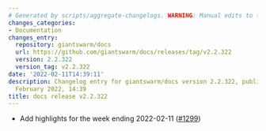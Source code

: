 ```yaml
---
# Generated by scripts/aggregate-changelogs. WARNING: Manual edits to this files will be overwritten.
changes_categories:
- Documentation
changes_entry:
  repository: giantswarm/docs
  url: https://github.com/giantswarm/docs/releases/tag/v2.2.322
  version: 2.2.322
  version_tag: v2.2.322
date: '2022-02-11T14:39:11'
description: Changelog entry for giantswarm/docs version 2.2.322, published on 11
  February 2022, 14:39
title: docs release v2.2.322
---
```


- Add highlights for the week ending 2022-02-11 ([#1299](https://github.com/giantswarm/docs/pull/1299))
